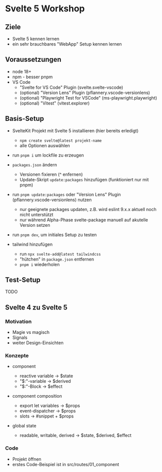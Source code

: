 # Svelte 5 Workshop

## Ziele

- Svelte 5 kennen lernen
- ein sehr brauchbares "WebApp" Setup kennen lernen

## Voraussetzungen

- node 18+
- npm - besser pnpm
- VS Code
  - "Svelte for VS Code" Plugin (svelte.svelte-vscode)
  - (optional) "Version Lens" Plugin (pflannery.vscode-versionlens)
  - (optional) "Playwright Test for VSCode" (ms-playwright.playwright)
  - (optional) "Vitest" (vitest.explorer)

## Basis-Setup

- SvelteKit Projekt mit Svelte 5 installieren (hier bereits erledigt)
  - `npm create svelte@latest projekt-name`
  - alle Optionen auswählen
- run `pnpm i` um lockfile zu erzeugen
- `packages.json` ändern
  - Versionen fixieren (^ enfernen)
  - Update-Skript `update:packages` hinzufügen (funktioniert nur mit pnpm)
- run `pnpm update:packages` oder "Version Lens" Plugin (pflannery.vscode-versionlens) nutzen
  - nur geeignete packages updaten, z.B. wird eslint 9.x.x aktuell noch nicht unterstützt
  - nur während Alpha-Phase svelte-package manuell auf akutelle Version setzen
- run `pnpm dev`, um initiales Setup zu testen
- tailwind hinzufügen

  - run `npx svelte-add@latest tailwindcss`
  - "hütchen" in `package.json` entfernen
  - `pnpm i` wiederholen

## Test-Setup

TODO

## Svelte 4 zu Svelte 5

### Motivation

- Magie vs magisch
- Signals
- weiter Design-Einsichten

### Konzepte

- component

  - reactive variable -> $state
  - "$:"-variable -> $derived
  - "$:"-Block -> $effect

- component composition

  - export let variables -> $props
  - event-dispatcher -> $props
  - slots -> #snippet + $props

- global state
  - readable, writable, derived -> $state, $derived, $effect

### Code

- Projekt öffnen
- erstes Code-Beispiel ist in src/routes/01_component
